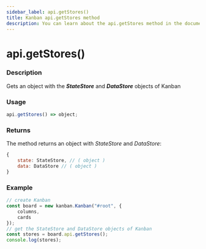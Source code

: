 ```yaml
---
sidebar_label: api.getStores()
title: Kanban api.getStores method
description: You can learn about the api.getStores method in the documentation of the JavaScript Kanban library. Browse developer guides and API reference, try out code examples and live demos.
---
```


# api.getStores()

### Description

Gets an object with the ***StateStore*** and ***DataStore*** objects of Kanban

### Usage

```js
api.getStores() => object;
```

### Returns

The method returns an object with *StateStore* and *DataStore*:

```js
{
	state: StateStore, // ( object )
	data: DataStore // ( object )
}
```

### Example

```jsx {7}
// create Kanban
const board = new kanban.Kanban("#root", {
	columns,
	cards
});
// get the StateStore and DataStore objects of Kanban
const stores = board.api.getStores();
console.log(stores);
```
